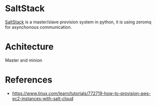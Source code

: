 SaltStack
=====

[SaltStack](www.saltstack.com) is a master/slave provision system in python, it is using zeromq for asynchonous communication. 

# Achitecture 

Master and minion

# References

- https://www.linux.com/learn/tutorials/772719-how-to-provision-aws-ec2-instances-with-salt-cloud